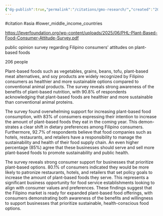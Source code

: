 ```yaml
---
{"dg-publish":true,"permalink":"/citations/gmo-research/","created":"2025-07-15T11:16:58.331+01:00","updated":"2025-09-28T23:41:16.775+01:00"}
---
```


#citation #asia #lower_middle_income_countries 

https://leverfoundation.org/wp-content/uploads/2025/06/PHL-Plant-Based-Food-Consumer-Attitude-Survey.pdf

public opinion survey regarding Filipino consumers' attitudes on plant-based foods

206 people

Plant-based foods such as vegetables, grains, beans, tofu, plant-based meat alternatives, and soy products are
widely recognized by Filipino consumers as healthier and more sustainable options compared to conventional
animal products. The survey reveals strong awareness of the benefits of plant-based nutrition, with 90.8% of
respondents acknowledging that plant-based foods are healthier and more sustainable than conventional animal
proteins.

The survey found overwhelming support for increasing plant-based food consumption, with 83% of consumers
expressing their intention to increase the amount of plant-based foods they eat in the coming year. This demon-
strates a clear shift in dietary preferences among Filipino consumers.
Furthermore, 92.7% of respondents believe that food companies such as hotels, restaurants, and retailers have a
responsibility to manage the sustainability and health of their food supply chain. An even higher percentage (85%)
agree that these businesses should serve and sell more plant-based foods to promote sustainability and public
health.

The survey reveals strong consumer support for businesses that prioritize plant-based options. 80.1% of consumers
indicated they would be more likely to patronize restaurants, hotels, and retailers that set policy goals to increase
the amount of plant-based foods they serve. This represents a significant business opportunity for food service
establishments looking to align with consumer values and preferences.
These findings suggest that the Filipino market is ready for expanded plant-based food offerings, with consumers
demonstrating both awareness of the benefits and willingness to support businesses that prioritize sustainable,
health-conscious food options.